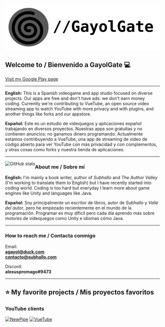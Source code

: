 <p align="center">
  <img width="600" src="/logo.PNG" alt="GayolGate logo">
</p>

## Welcome to / Bienvenido a GayolGate 💻

[Visit my Google Play page](https://play.google.com/store/apps/dev?id=6796294311676318741)

<hr>

**English:** This is a Spanish videogame and app studio focused on diverse projects. Our apps are free and don't have ads: we don't earn money coding. Currently we're contributing to VueTube, an open source video streaming app to watch YouTube with more privacy and with plugins, and another things like forks and our appstore.

**Español:** Este es un estudio de videojuegos y aplicaciones español trabajando en diversos proyectos. Nuestras apps son gratuitas y no contienen anuncios: no ganamos dinero programando. Actualmente estamos contribuyendo a VueTube, una app de streaming de vídeo de código abierto para ver YouTube con más privacidad y con complementos, y otras cosas como forks y nuestra tienda de aplicaciones.
<hr>

<image align="left" alt="GitHub stats" src="https://github-readme-stats.vercel.app/api?username=GayolGate&count_private=true&show_icons=true&theme=swift&custom_title=Stats / Estadísticas&border_radius=20&include_all_commits=true">

### About me / Sobre mí

**English:** I'm mainly a book writer, author of *Subhallo* and *The Author Valley* (I'm working to translate them to English) but I have recently started into coding world. Coding is too hard but everyday I learn more about game engines like Unity and languages like Java.<br />

**Español:** Soy principalmente un escritor de libros, autor de *Subhallo* y *Valle del autor*, pero he empezado recientemente en el mundo de la programación. Programar es muy díficil pero cada día aprendo más sobre motores de videojuegos como Unity e idiomas cómo Java.<br/>
<hr>

### How to reach me / Contacta conmigo

Email:<br />
**agayol@duck.com**<br />
**contacto@subhallo.com**<br />
  
Discord:<br />
**alexuspromago#9473**<br />

<hr>

## ⭐️ My favorite projects / Mis proyectos favoritos

  ### YouTube clients
  
  [![NewPipe](https://github-readme-stats.vercel.app/api/pin/?username=TeamNewpipe&repo=Newpipe)](https://github.com/TeamNewPipe/NewPipe/)
  [![VueTube](https://github-readme-stats.vercel.app/api/pin/?username=VueTubeApp&repo=VueTube)](https://github.com/VueTubeApp/VueTube/)
